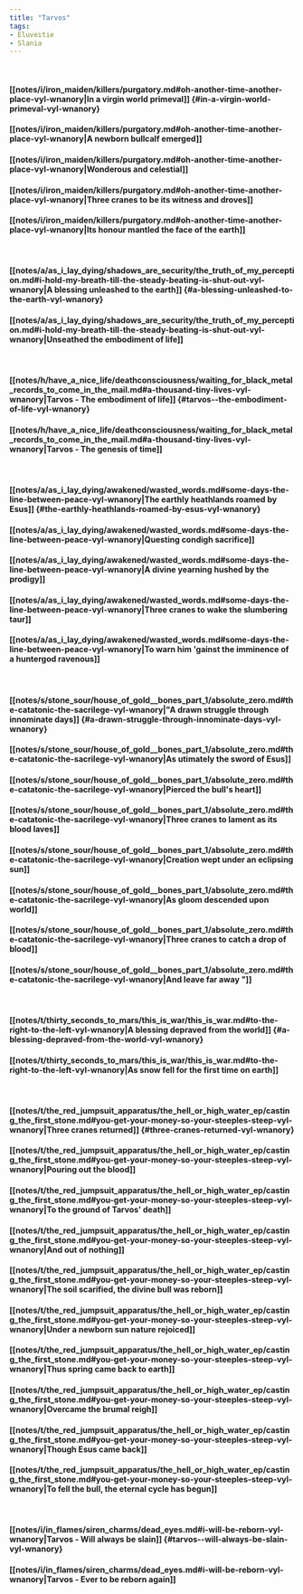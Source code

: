 ```yaml
---
title: "Tarvos"
tags:
- Eluveitie
- Slania
---
```

&nbsp;
#### [[notes/i/iron_maiden/killers/purgatory.md#oh-another-time-another-place-vyl-wnanory|In a virgin world primeval]] {#in-a-virgin-world-primeval-vyl-wnanory}
#### [[notes/i/iron_maiden/killers/purgatory.md#oh-another-time-another-place-vyl-wnanory|A newborn bullcalf emerged]]
#### [[notes/i/iron_maiden/killers/purgatory.md#oh-another-time-another-place-vyl-wnanory|Wonderous and celestial]]
#### [[notes/i/iron_maiden/killers/purgatory.md#oh-another-time-another-place-vyl-wnanory|Three cranes to be its witness and droves]]
#### [[notes/i/iron_maiden/killers/purgatory.md#oh-another-time-another-place-vyl-wnanory|Its honour mantled the face of the earth]]
&nbsp;
#### [[notes/a/as_i_lay_dying/shadows_are_security/the_truth_of_my_perception.md#i-hold-my-breath-till-the-steady-beating-is-shut-out-vyl-wnanory|A blessing unleashed to the earth]] {#a-blessing-unleashed-to-the-earth-vyl-wnanory}
#### [[notes/a/as_i_lay_dying/shadows_are_security/the_truth_of_my_perception.md#i-hold-my-breath-till-the-steady-beating-is-shut-out-vyl-wnanory|Unseathed the embodiment of life]]
&nbsp;
#### [[notes/h/have_a_nice_life/deathconsciousness/waiting_for_black_metal_records_to_come_in_the_mail.md#a-thousand-tiny-lives-vyl-wnanory|Tarvos - The embodiment of life]] {#tarvos--the-embodiment-of-life-vyl-wnanory}
#### [[notes/h/have_a_nice_life/deathconsciousness/waiting_for_black_metal_records_to_come_in_the_mail.md#a-thousand-tiny-lives-vyl-wnanory|Tarvos - The genesis of time]]
&nbsp;
#### [[notes/a/as_i_lay_dying/awakened/wasted_words.md#some-days-the-line-between-peace-vyl-wnanory|The earthly heathlands roamed by Esus]] {#the-earthly-heathlands-roamed-by-esus-vyl-wnanory}
#### [[notes/a/as_i_lay_dying/awakened/wasted_words.md#some-days-the-line-between-peace-vyl-wnanory|Questing condigh sacrifice]]
#### [[notes/a/as_i_lay_dying/awakened/wasted_words.md#some-days-the-line-between-peace-vyl-wnanory|A divine yearning hushed by the prodigy]]
#### [[notes/a/as_i_lay_dying/awakened/wasted_words.md#some-days-the-line-between-peace-vyl-wnanory|Three cranes to wake the slumbering taur]]
#### [[notes/a/as_i_lay_dying/awakened/wasted_words.md#some-days-the-line-between-peace-vyl-wnanory|To warn him 'gainst the imminence of a huntergod ravenous]]
&nbsp;
#### [[notes/s/stone_sour/house_of_gold__bones_part_1/absolute_zero.md#the-catatonic-the-sacrilege-vyl-wnanory|"A drawn struggle through innominate days]] {#a-drawn-struggle-through-innominate-days-vyl-wnanory}
#### [[notes/s/stone_sour/house_of_gold__bones_part_1/absolute_zero.md#the-catatonic-the-sacrilege-vyl-wnanory|As utimately the sword of Esus]]
#### [[notes/s/stone_sour/house_of_gold__bones_part_1/absolute_zero.md#the-catatonic-the-sacrilege-vyl-wnanory|Pierced the bull's heart]]
#### [[notes/s/stone_sour/house_of_gold__bones_part_1/absolute_zero.md#the-catatonic-the-sacrilege-vyl-wnanory|Three cranes to lament as its blood laves]]
#### [[notes/s/stone_sour/house_of_gold__bones_part_1/absolute_zero.md#the-catatonic-the-sacrilege-vyl-wnanory|Creation wept under an eclipsing sun]]
#### [[notes/s/stone_sour/house_of_gold__bones_part_1/absolute_zero.md#the-catatonic-the-sacrilege-vyl-wnanory|As gloom descended upon world]]
#### [[notes/s/stone_sour/house_of_gold__bones_part_1/absolute_zero.md#the-catatonic-the-sacrilege-vyl-wnanory|Three cranes to catch a drop of blood]]
#### [[notes/s/stone_sour/house_of_gold__bones_part_1/absolute_zero.md#the-catatonic-the-sacrilege-vyl-wnanory|And leave far away "]]
&nbsp;
#### [[notes/t/thirty_seconds_to_mars/this_is_war/this_is_war.md#to-the-right-to-the-left-vyl-wnanory|A blessing depraved from the world]] {#a-blessing-depraved-from-the-world-vyl-wnanory}
#### [[notes/t/thirty_seconds_to_mars/this_is_war/this_is_war.md#to-the-right-to-the-left-vyl-wnanory|As snow fell for the first time on earth]]
&nbsp;
#### [[notes/t/the_red_jumpsuit_apparatus/the_hell_or_high_water_ep/casting_the_first_stone.md#you-get-your-money-so-your-steeples-steep-vyl-wnanory|Three cranes returned]] {#three-cranes-returned-vyl-wnanory}
#### [[notes/t/the_red_jumpsuit_apparatus/the_hell_or_high_water_ep/casting_the_first_stone.md#you-get-your-money-so-your-steeples-steep-vyl-wnanory|Pouring out the blood]]
#### [[notes/t/the_red_jumpsuit_apparatus/the_hell_or_high_water_ep/casting_the_first_stone.md#you-get-your-money-so-your-steeples-steep-vyl-wnanory|To the ground of Tarvos' death]]
#### [[notes/t/the_red_jumpsuit_apparatus/the_hell_or_high_water_ep/casting_the_first_stone.md#you-get-your-money-so-your-steeples-steep-vyl-wnanory|And out of nothing]]
#### [[notes/t/the_red_jumpsuit_apparatus/the_hell_or_high_water_ep/casting_the_first_stone.md#you-get-your-money-so-your-steeples-steep-vyl-wnanory|The soil scarified, the divine bull was reborn]]
#### [[notes/t/the_red_jumpsuit_apparatus/the_hell_or_high_water_ep/casting_the_first_stone.md#you-get-your-money-so-your-steeples-steep-vyl-wnanory|Under a newborn sun nature rejoiced]]
#### [[notes/t/the_red_jumpsuit_apparatus/the_hell_or_high_water_ep/casting_the_first_stone.md#you-get-your-money-so-your-steeples-steep-vyl-wnanory|Thus spring came back to earth]]
#### [[notes/t/the_red_jumpsuit_apparatus/the_hell_or_high_water_ep/casting_the_first_stone.md#you-get-your-money-so-your-steeples-steep-vyl-wnanory|Overcame the brumal reigh]]
#### [[notes/t/the_red_jumpsuit_apparatus/the_hell_or_high_water_ep/casting_the_first_stone.md#you-get-your-money-so-your-steeples-steep-vyl-wnanory|Though Esus came back]]
#### [[notes/t/the_red_jumpsuit_apparatus/the_hell_or_high_water_ep/casting_the_first_stone.md#you-get-your-money-so-your-steeples-steep-vyl-wnanory|To fell the bull, the eternal cycle has begun]]
&nbsp;
#### [[notes/i/in_flames/siren_charms/dead_eyes.md#i-will-be-reborn-vyl-wnanory|Tarvos - Will always be slain]] {#tarvos--will-always-be-slain-vyl-wnanory}
#### [[notes/i/in_flames/siren_charms/dead_eyes.md#i-will-be-reborn-vyl-wnanory|Tarvos - Ever to be reborn again]]
